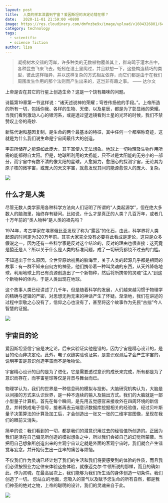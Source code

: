 ```yaml
---
layout: post
title:  人类的样本泄露到宇宙？爱因斯坦的决定论错在哪？
date:   2020-11-01 21:59:00 +0800
image: https://res.cloudinary.com/dmfnzbe9x/image/upload/v1604326801/640_jlvbpv.webp
category: technology
tags:
  - scientific
  - science fiction
author: lisa
---
```


> 凝视树木交错的河岸，许多种类的无数植物覆盖其上，群鸟鸣于灌木丛中，各种昆虫飞来飞去，蚯蚓在湿土里爬过，并且默想一下，这些构造精巧的类型，彼此这样相异，并以这样复杂的方式相互依存，而它们都是由于在我们周围发生作用的那个法则而产生出来的，这岂非有趣之事。  —— 达尔文

上帝是否在其它的行星上创造生命？这是一个饶有趣味的问题。

诗篇第19章第一节这样说：“诸天述说神的荣耀；穹苍传扬他的手段。”。上帝所造的所有一切，包括你我、各样的生物、天使、以及星辰，都是为了彰显祂的荣耀。当我们看到激动人心的银河系，或是透过望远镜看到土星的光环的时候，我们不禁赞叹上帝的奇妙.

新陈代谢和基因复制，是生命的两个最基本的特征，其中任何一个都堪称奇迹，这就是为什么我们说生命是宇宙间最伟大的创造。

宇宙所储存之能源如此庞大，其丰富使人无法想象。地球上一切物理及生物作用所需的能都得自太阳。但是，地球所利用的太扬能，只不过是太阳能的无穷小的一部分，而宇宙中有数不清的像太阳的星球。人愈努力，愈细心的探测宇宙，无论其为原子核的微宇宙，或庞大的天文宇宙，就愈发现其间的能源愈惊人的庞大、复杂。

![](https://res.cloudinary.com/dmfnzbe9x/image/upload/v1604326801/640_jlvbpv.webp)

## 什么才是人类

尽管无数人类学家用各种科学方法向人们证明了所谓的“人类起源学”，但在绝大多数人的脑海里，始终存有疑问。比如说，什么才是真正的人类？几百万年，或者几十万年前的“类人物种”是人类的祖先吗？

1974年，考古学家在埃塞俄比亚发现了称为“露茜”的化石，由此，科学界将人类起源的时间定为320万年前。其实大家完全没有必要将此看成是定论，这只是众多假说之一，因为还有一些科学家是反对这个结论的，反对的理由也很直接：这究竟是猿还是人？所以关于什么是人类的标准问题，成了一切研究都绕不过去的门槛。

不知道出于什么原因，全世界原始初民的脑海里，关于人类的起源几乎都是相同的故事：有一群不知来自何方的神圣，他们携带着一种叫灵魂的东西，从天外降临地球，利用地球上的已有资源创造出了一个新物种，然后将所携带的灵魂“注入”到这个新物种的体内，于是人类出现在地球。

这个故事人类已经讲述了几千年，但是随着科学的发展，人们越来越习惯于物理学的精确与逻辑的严密，对思想无拘无束的神话产生了怀疑。渐渐地，我们在讲述的过程中崇敬之心没有了，信仰之心也没有了，甚至将这个故事作为先民“古拙”今人智慧的证据。

![](https://res.cloudinary.com/dmfnzbe9x/image/upload/v1604326837/640_pumt5b.webp)

## 宇宙目的论

爱因斯坦坚信宇宙是决定论，后来实验证实他是错的，因为宇宙是精心设计的，是目的论而非决定论。此外，电子双缝实验也证实，是意识观测后才会产生宇宙的，说明宇宙是意识创造宇宙而不是唯物论。

宇宙精心设计的目的是为了进化，它是需要透过意识的成长来完成，所有都是为了意识而存在，而宇宙星球等仅是背景与舞台而已。

物理学认为，我们的世界是一种信息码的模拟与投影。大脑研究机构认为，大脑是以间接的方式来认识世界，是一种不连续的输入及输出方式。我们的大脑就是一部小型量子计算机，首先在每个瞬间，是先用五觉感官来接收外在四周环境的新信息，并转换成电子信号，接者再去云端意识数据库挖掘相关的经验值，经过贝叶斯量子决策算法的计算及加工后，才会创造出一张又一张的二维宇宙图像，呈现在我们的眼前又消失。

简单的说：我们看到的一切，都是我们的潜意识用过去的经验值所创造的。正因为我们是活在自己偏见所创造的模拟想象之中，所以我们会被自己的幻觉所蒙蔽。当把用自己想象所创造出来的主观宇宙认定就是外面的客观宇宙时，我们就会产生错觉与妄念，并开始衍生出一连串的痛苦与烦恼。

不仅我们作为灵魂已经计划了我们的生活和我们将要感受到的体验的性质，而且我们必须按照业力定律来体验这些体验，就像迈克尔·牛顿所说的那样，而且的确如此，作为灵魂，在最高层次上，我们能够为我们所生活的身体创造一切条件。我们创造了一切。 您站立的地面，您吸入的空气以及赋予您生命的所有自然，都是我们神圣的绝对之物，上帝的聪明的设计，我们的灵魂来自于此。

![](https://res.cloudinary.com/dmfnzbe9x/image/upload/v1604327337/640_dftift.webp)






